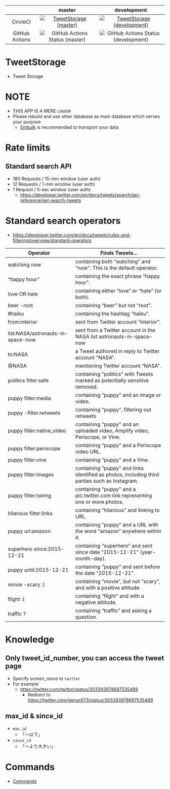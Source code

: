|                |                                                                            master                                                                            |                                                                              development                                                                               |
|:--------------:|:------------------------------------------------------------------------------------------------------------------------------------------------------------:|:----------------------------------------------------------------------------------------------------------------------------------------------------------------------:|
|    CircleCI    | [![TweetStorage (master)](https://circleci.com/gh/nikukyugamer/tweet-storage/tree/master.svg?style=svg)](https://circleci.com/gh/nikukyugamer/tweet-storage) | [![TweetStorage (development)](https://circleci.com/gh/nikukyugamer/tweet-storage/tree/development.svg?style=svg)](https://circleci.com/gh/nikukyugamer/tweet-storage) |
| GitHub Actions |              ![GitHub Actions Status (master)](https://github.com/nikukyugamer/tweet-storage/workflows/Tweet%20Storage/badge.svg?branch=master)              |              ![GitHub Actions Status (development)](https://github.com/nikukyugamer/tweet-storage/workflows/Tweet%20Storage/badge.svg?branch=development)              |

# TweetStorage
- Tweet Storage

# NOTE
- THIS APP IS A MERE `LOGGER`
- Please rebuild and use other database as main database which serves your purpose
  - [Embulk](https://github.com/embulk/embulk) is recommended to transport your data

# Rate limits

## Standard search API
- 180 Requests / 15-min window (user auth)
- 12 Requests / 1-min window (user auth)
- 1 Request / 5-sec window (user auth)
  - https://developer.twitter.com/en/docs/tweets/search/api-reference/get-search-tweets

# Standard search operators
- https://developer.twitter.com/en/docs/tweets/rules-and-filtering/overview/standard-operators

| Operator                          | Finds Tweets...                                                                               |
|-----------------------------------|-----------------------------------------------------------------------------------------------|
| watching now                      | containing both “watching” and “now”. This is the default operator.                           |
| “happy hour”                      | containing the exact phrase “happy hour”.                                                     |
| love OR hate                      | containing either “love” or “hate” (or both).                                                 |
| beer -root                        | containing “beer” but not “root”.                                                             |
| #haiku                            | containing the hashtag “haiku”.                                                               |
| from:interior                     | sent from Twitter account “interior”.                                                         |
| list:NASA/astronauts-in-space-now | sent from a Twitter account in the NASA list astronauts-in-space-now                          |
| to:NASA                           | a Tweet authored in reply to Twitter account “NASA”.                                          |
| @NASA                             | mentioning Twitter account “NASA”.                                                            |
| politics filter:safe              | containing “politics” with Tweets marked as potentially sensitive removed.                    |
| puppy filter:media                | containing “puppy” and an image or video.                                                     |
| puppy -filter:retweets            | containing “puppy”, filtering out retweets                                                    |
| puppy filter:native_video         | containing “puppy” and an uploaded video, Amplify video, Periscope, or Vine.                  |
| puppy filter:periscope            | containing “puppy” and a Periscope video URL.                                                 |
| puppy filter:vine                 | containing “puppy” and a Vine.                                                                |
| puppy filter:images               | containing “puppy” and links identified as photos, including third parties such as Instagram. |
| puppy filter:twimg                | containing “puppy” and a pic.twitter.com link representing one or more photos.                |
| hilarious filter:links            | containing “hilarious” and linking to URL.                                                    |
| puppy url:amazon                  | containing “puppy” and a URL with the word “amazon” anywhere within it.                       |
| superhero since:2015-12-21        | containing “superhero” and sent since date “2015-12-21” (year-month-day).                     |
| puppy until:2015-12-21            | containing “puppy” and sent before the date “2015-12-21”.                                     |
| movie -scary :)                   | containing “movie”, but not “scary”, and with a positive attitude.                            |
| flight :(                         | containing “flight” and with a negative attitude.                                             |
| traffic ?                         | containing “traffic” and asking a question.                                                   |

# Knowledge

## Only tweet_id_number, you can access the tweet page
- Specify screen_name to `twitter`
- For example
  - https://twitter.com/twitter/status/303393978697535489
    - Redirect to https://twitter.com/genso573/status/303393978697535489

## max_id & since_id
- `max_id`
  - 「〜以下」
- `since_id`
  - 「〜より大きい」

# Commands
- [Commands](/COMMANDS.md)
